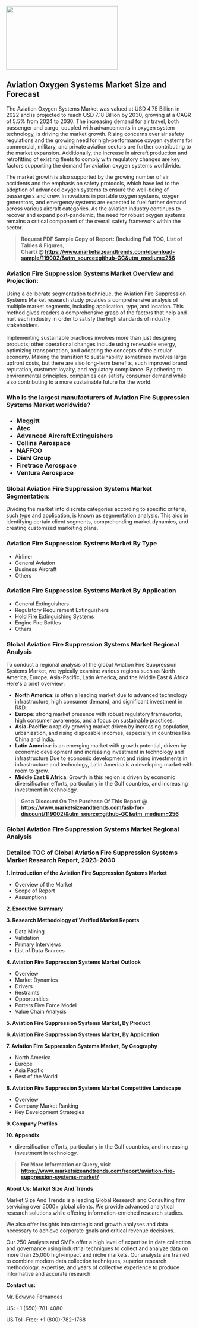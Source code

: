 <p><img class="alignnone size-medium wp-image-20088" src="https://ffe5etoiles.com/wp-content/uploads/2024/12/MST1-300x171.png" alt="" width="300" height="171" /></p><h2>Aviation Oxygen Systems Market Size and Forecast</h2><p>The Aviation Oxygen Systems Market was valued at USD 4.75 Billion in 2022 and is projected to reach USD 7.18 Billion by 2030, growing at a CAGR of 5.5% from 2024 to 2030. The increasing demand for air travel, both passenger and cargo, coupled with advancements in oxygen system technology, is driving the market growth. Rising concerns over air safety regulations and the growing need for high-performance oxygen systems for commercial, military, and private aviation sectors are further contributing to the market expansion. Additionally, the increase in aircraft production and retrofitting of existing fleets to comply with regulatory changes are key factors supporting the demand for aviation oxygen systems worldwide.</p><p>The market growth is also supported by the growing number of air accidents and the emphasis on safety protocols, which have led to the adoption of advanced oxygen systems to ensure the well-being of passengers and crew. Innovations in portable oxygen systems, oxygen generators, and emergency systems are expected to fuel further demand across various aircraft categories. As the aviation industry continues to recover and expand post-pandemic, the need for robust oxygen systems remains a critical component of the overall safety framework within the sector.</p></p><blockquote id="" class=""><strong>Request PDF Sample Copy of Report: (Including Full TOC, List of Tables &amp; Figures, Chart)&nbsp;@&nbsp;<strong><a href="https://www.marketsizeandtrends.com/download-sample/119002/&utm_source=github-GC&utm_medium=256" target="_blank">https://www.marketsizeandtrends.com/download-sample/119002/&utm_source=github-GC&utm_medium=256</a></strong></strong></blockquote><h3 id="" class="">Aviation Fire Suppression Systems Market&nbsp;Overview and Projection:</h3><p id="" class="">Using a deliberate segmentation technique, the Aviation Fire Suppression Systems Market research study provides a comprehensive analysis of multiple market segments, including application, type, and location. This method gives readers a comprehensive grasp of the factors that help and hurt each industry in order to satisfy the high standards of industry stakeholders. <br /> <br />Implementing sustainable practices involves more than just designing products; other operational changes include using renewable energy, optimizing transportation, and adopting the concepts of the circular economy. Making the transition to sustainability sometimes involves large upfront costs, but there are also long-term benefits, such improved brand reputation, customer loyalty, and regulatory compliance. By adhering to environmental principles, companies can satisfy consumer demand while also contributing to a more sustainable future for the world.</p><h3 id="" class="">Who is the largest manufacturers of&nbsp;Aviation Fire Suppression Systems Market worldwide?</h3><h3 class=""><p><ul><li>Meggitt </li><li> Atec </li><li> Advanced Aircraft Extinguishers </li><li> Collins Aerospace </li><li> NAFFCO </li><li> Diehl Group </li><li> Firetrace Aerospace </li><li> Ventura Aerospace</li></ul></p></h3><h3 id="" class="">Global&nbsp;Aviation Fire Suppression Systems Market Segmentation:</h3><p id="" class="">Dividing the market into discrete categories according to specific criteria, such type and application, is known as segmentation analysis. This aids in identifying certain client segments, comprehending market dynamics, and creating customized marketing plans.</p><h3 id="" class="">Aviation Fire Suppression Systems Market&nbsp;By Type</h3><p><p><ul><li>Airliner </li><li> General Aviation </li><li> Business Aircraft </li><li> Others</p></li></ul></p></p><h3 id="" class="">Aviation Fire Suppression Systems Market&nbsp;By Application</h3><p class=""><p><ul><li>General Extinguishers </li><li> Regulatory Requirement Extinguishers </li><li> Hold Fire Extinguishing Systems </li><li> Engine Fire Bottles </li><li> Others</li></ul></p></p><h3 id="" class="">Global Aviation Fire Suppression Systems Market Regional Analysis</h3><p id="" class="">To conduct a regional analysis of the global Aviation Fire Suppression Systems Market, we typically examine various regions such as North America, Europe, Asia-Pacific, Latin America, and the Middle East &amp; Africa. Here's a brief overview:</p><ul><li><strong>North America</strong>: is often a leading market due to advanced technology infrastructure, high consumer demand, and significant investment in R&amp;D.</li><li><strong>Europe</strong>: strong market presence with robust regulatory frameworks, high consumer awareness, and a focus on sustainable practices.</li><li><strong>Asia-Pacific</strong>: a rapidly growing market driven by increasing population, urbanization, and rising disposable incomes, especially in countries like China and India.</li><li><strong>Latin America</strong>: is an emerging market with growth potential, driven by economic development and increasing investment in technology and infrastructure.Due to economic development and rising investments in infrastructure and technology, Latin America is a developing market with room to grow.</li><li><strong>Middle East &amp; Africa</strong>: Growth in this region is driven by economic diversification efforts, particularly in the Gulf countries, and increasing investment in technology.</li></ul><blockquote id="" class=""><strong>Get a Discount On The Purchase Of This Report @ <strong><a href="https://www.marketsizeandtrends.com/ask-for-discount/119002/&utm_source=github-GC&utm_medium=256" target="_blank">https://www.marketsizeandtrends.com/ask-for-discount/119002/&utm_source=github-GC&utm_medium=256</a></strong></strong></blockquote><h3 id="" class="">Global Aviation Fire Suppression Systems Market Regional Analysis</h3><h3 id="" class="">Detailed TOC of Global Aviation Fire Suppression Systems Market Research Report, 2023-2030</h3><p id="" class=""><strong>1. Introduction of the Aviation Fire Suppression Systems Market</strong></p><ul><li>Overview of the Market</li><li>Scope of Report</li><li>Assumptions</li></ul><p id="" class=""><strong>2. Executive Summary</strong></p><p id="" class=""><strong>3. Research Methodology of Verified Market Reports</strong></p><ul><li>Data Mining</li><li>Validation</li><li>Primary Interviews</li><li>List of Data Sources</li></ul><p id="" class=""><strong>4. Aviation Fire Suppression Systems Market Outlook</strong></p><ul><li>Overview</li><li>Market Dynamics</li><li>Drivers</li><li>Restraints</li><li>Opportunities</li><li>Porters Five Force Model</li><li>Value Chain Analysis</li></ul><p id="" class=""><strong>5. Aviation Fire Suppression Systems Market, By Product</strong></p><p id="" class=""><strong>6. Aviation Fire Suppression Systems Market, By Application</strong></p><p id="" class=""><strong>7. Aviation Fire Suppression Systems Market, By Geography</strong></p><ul><li>North America</li><li>Europe</li><li>Asia Pacific</li><li>Rest of the World</li></ul><p id="" class=""><strong>8. Aviation Fire Suppression Systems Market Competitive Landscape</strong></p><ul><li>Overview</li><li>Company Market Ranking</li><li>Key Development Strategies</li></ul><p id="" class=""><strong>9. Company Profiles</strong></p><p id="" class=""><strong>10. Appendix</strong></p><ul><li>diversification efforts, particularly in the Gulf countries, and increasing investment in technology.</li></ul><blockquote id="" class=""><strong>For More Information or Query, visit <strong><strong><a href="https://www.marketsizeandtrends.com/report/aviation-fire-suppression-systems-market/" target="_blank">https://www.marketsizeandtrends.com/report/aviation-fire-suppression-systems-market/</a></strong></strong></strong></blockquote><p id="" class=""><strong>About Us: Market Size And Trends</strong></p><p id="" class="">Market Size And Trends is a leading Global Research and Consulting firm servicing over 5000+ global clients. We provide advanced analytical research solutions while offering information-enriched research studies.</p><p id="" class="">We also offer insights into strategic and growth analyses and data necessary to achieve corporate goals and critical revenue decisions.</p><p id="" class="">Our 250 Analysts and SMEs offer a high level of expertise in data collection and governance using industrial techniques to collect and analyze data on more than 25,000 high-impact and niche markets. Our analysts are trained to combine modern data collection techniques, superior research methodology, expertise, and years of collective experience to produce informative and accurate research.</p><p id="" class=""><strong>Contact us:</strong></p><p id="" class="">Mr. Edwyne Fernandes</p><p id="" class="">US: +1 (650)-781-4080</p><p id="" class="">US Toll-Free: +1 (800)-782-1768</p>
